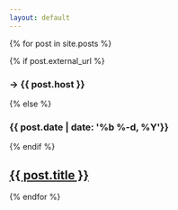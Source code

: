 ```yaml
---
layout: default
---
```


{% for post in site.posts %}
 <p>
      {% if post.external_url %}
      <h3>→ {{ post.host }}</h3>
      {% else %}
      <h3><time datetime="{{ post.date | date_to_xmlschema }}">{{ post.date | date: '%b %-d, %Y'}}</time></h3>
      {% endif %}
    <h2><a href="{% if post.external_url %}{{ post.external_url }}{% else %}{{ post.url }}{% endif %}">
      {{ post.title }}
    </a></h2>
 </p>
{% endfor %}

